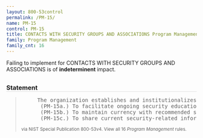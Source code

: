 ```yaml
---
layout: 800-53control
permalink: /PM-15/
name: PM-15
control: PM-15
title: CONTACTS WITH SECURITY GROUPS AND ASSOCIATIONS Program Management
family: Program Management
family_cnt: 16
---
```

<p class="text-">Failing to implement for CONTACTS WITH SECURITY GROUPS AND ASSOCIATIONS is of <b>indeterminent</b> impact.</p>

<h3 style="border-bottom:1px solid #ddd;margin:30px 0 8px 0;">Statement</h3>
<blockquote>
<pre>     The organization establishes and institutionalizes contact with selected groups and associations within the security community: 
      (PM-15a.) To facilitate ongoing security education and training for organizational personnel; 
      (PM-15b.) To maintain currency with recommended security practices, techniques, and technologies; and 
      (PM-15c.) To share current security-related information including threats, vulnerabilities, and incidents. 
</pre>
<p><small>via NIST Special Publication 800-53v4. View all 16 <i>Program Management</i> rules. <a href="/cce/ssg/group/$Group_id"><span class="glyphicon glyphicon-link"></span></a> </small></p>
</blockquote>

